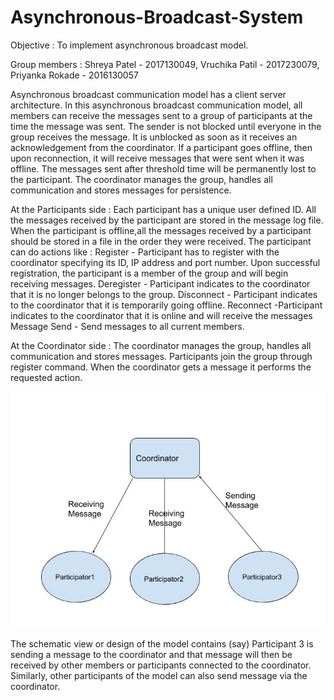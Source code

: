 # Asynchronous-Broadcast-System
Objective :  To implement asynchronous broadcast model.

Group members : 
Shreya Patel - 2017130049,
Vruchika Patil - 2017230079,
Priyanka Rokade - 2016130057

Asynchronous broadcast communication model has a client server architecture. In this asynchronous broadcast communication model, all members can receive the messages sent to a group of participants at the time the message was sent. The sender is not blocked until everyone in the group receives the message. It is unblocked as soon as it receives an acknowledgement from the coordinator. If a participant goes offline, then upon reconnection, it will receive messages that were sent when it was offline. The messages sent after threshold time will be permanently lost to the participant. The coordinator manages the group, handles all communication and stores messages for persistence.

At the Participants side :
Each participant has a unique user defined ID. All the messages received by the participant are stored in the message log file. When the participant is offline,all the messages received by a participant should be stored in a file in the order they were received. The participant can do actions like :
Register - Participant has to register with the coordinator specifying its ID, IP address and port number. Upon successful registration, the participant is a member of the group and will begin receiving messages.
Deregister - Participant indicates to the coordinator that it is no longer belongs to the group. 
Disconnect - Participant indicates to the coordinator that it is temporarily going offline.
Reconnect -Participant indicates to the coordinator that it is online and will receive the messages
Message Send - Send messages to all current members. 

At the Coordinator side :
The coordinator manages the group, handles all communication and stores messages. Participants join the group through register command. When the coordinator gets a message it performs the requested action. 

![alt text](https://github.com/SP189/Asynchronous-Broadcast-System/blob/master/Asynchronous%20System.jpg)

The schematic view or design of the model contains (say) Participant 3 is sending a message to the coordinator and that message will then be received by other members or participants connected to the coordinator. Similarly, other participants of the model can also send message via the coordinator.  

